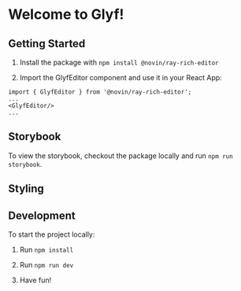 # Welcome to Glyf!

## Getting Started

1. Install the package with `npm install @novin/ray-rich-editor`

2. Import the GlyfEditor component and use it in your React App:

```
import { GlyfEditor } from '@novin/ray-rich-editor';
...
<GlyfEditor/>
...
```

## Storybook

To view the storybook, checkout the package locally and run `npm run storybook`.

## Styling

## Development

To start the project locally:

1. Run `npm install`

2. Run `npm run dev`

3. Have fun!
